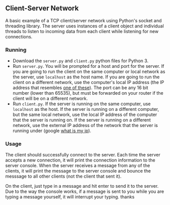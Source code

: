 ## Client-Server Network
A basic example of a TCP client/server network using Python's socket and threading library. The server uses instances of a client object and individual threads to listen to incoming data from each client while listening for new connections.

### Running
* Download the `server.py` and `client.py` python files for Python 3.
* Run `server.py`. You will be prompted for a host and port for the server. If you are going to run the client on the same computer or local network as the server, use `localhost` as the host name. If you are going to run the client on a different network, use the computer's local IP address (the IP address that resembles [one of these](http://en.wikipedia.org/wiki/Reserved_IP_addresses)). The port can be any 16 bit number (lower than 65535), but must be forwarded on your router if the client will be on a different network.
* Run `client.py`. If the server is running on the same computer, use `localhost` as the host. If the server is running on a different computer, but the same local network, use the local IP address of the computer that the server is running on. If the server is running on a different network, use the external IP address of the network that the server is running under (google [what is my ip](https://www.google.com/search?q=what%20is%20my%20ip)).

### Usage
The client should successfully connect to the server. Each time the server accepts a new connection, it will print the connection information to the server console. When the server receives a message from any of the clients, it will print the message to the server console and bounce the messsage to all other clients (not the client that sent it).

On the client, just type in a message and hit enter to send it to the server. Due to the way the console works, if a message is sent to you while you are typing a message yourself, it will interrupt your typing.
thanks
